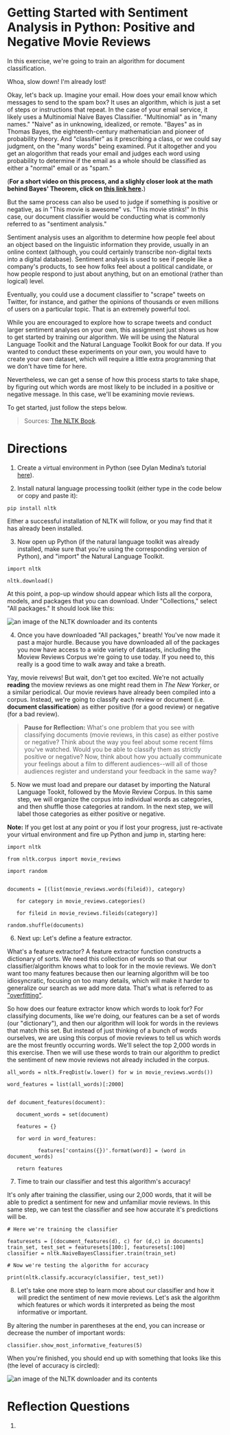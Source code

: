 # Getting Started with Sentiment Analysis in Python: Positive and Negative Movie Reviews

In this exercise, we're going to train an algorithm for document classification. 

Whoa, slow down! I'm already lost! 

Okay, let's back up. Imagine your email. How does your email know which messages to send to the spam box? It uses an algorithm, which is just a set of steps or instructions that repeat. In the case of your email service, it likely uses a Multinomial Naive Bayes Classifier. "Multinomial" as in "many names." "Naive" as in unknowing, idealized, or remote. "Bayes" as in Thomas Bayes, the eighteenth-century mathematician and pioneer of probability theory. And "classifier" as it prescribing a class, or we could say judgment, on the "many words" being examined. Put it altogether and you get an alogorithm that reads your email and judges each word using probability to determine if the email as a whole should be classified as either a "normal" email or as "spam." 

(**For a short video on this process, and a slighly closer look at the math behind Bayes' Theorem, click on [this link here](https://youtu.be/O2L2Uv9pdDA).**)

But the same process can also be used to judge if something is positive or negative, as in "This movie is awesome" vs. "This movie stinks!" In this case, our document classifier would be conducting what is commonly referred to as "sentiment analysis." 

Sentiment analysis uses an algorithm to determine how people feel about an object based on the linguistic information they provide, usually in an online context (although, you could certainly transcribe non-digital texts into a digital database). Sentiment analysis is used to see if people like a company's products, to see how folks feel about a political candidate, or how people respond to just about anything, but on an emotional (rather than logical) level. 

Eventually, you could use a document classifier to "scrape" tweets on Twitter, for instance, and gather the opinions of thousands or even millions of users on a particular topic. That is an extremely powerful tool. 

While you are encouraged to explore how to scrape tweets and conduct larger sentiment analyses on your own, this assignment just shows us how to get started by training our algorithm. We will be using the Natural Language Toolkit and the Natural Language Toolkit Book for our data. If you wanted to conduct these experiments on your own, you would have to create your own dataset, which will require a little extra programming that we don't have time for here. 

Nevertheless, we can get a sense of how this process starts to take shape, by figuring out which words are most likely to be included in a positive or negative message. In this case, we'll be examining movie reviews. 

To get started, just follow the steps below. 


> Sources: [The NLTK Book](http://www.nltk.org/book/ch06.html).

# Directions 	

1. Create a virtual environment in Python (see Dylan Medina’s tutorial [here](https://youtu.be/_fCazmtnUzY)). 

2.	Install natural language processing toolkit (either type in the code below or copy and paste it): 

`pip install nltk`

Either a successful installation of NLTK will follow, or you may find that it has already been installed. 

3. Now open up Python (if the natural language toolkit was already installed, make sure that you're using the corresponding version of Python), and "import" the Natural Language Toolkit. 

`import nltk`


`nltk.download()`

At this point, a pop-up window should appear which lists all the corpora, models, and packages that you can download. Under "Collections," select "All packages." It should look like this: 

![an image of the NLTK downloader and its contents](nltk_downloader.png)


4. Once you have downloaded "All packages," breath! You've now made it past a major hurdle. Because you have downloaded all of the packages you now have access to a wide variety of datasets, including the Moview Reviews Corpus we're going to use today. If you need to, this really is a good time to walk away and take a breath. 

Yay, movie reivews! But wait, don't get too excited. We're not actually **reading** the moview reviews as one might read them in *The New Yorker*, or a similar periodical. Our movie reviews have already been compiled into a corpus. Instead, we're going to classify each review or document (i.e. **document classification**) as either positive (for a good review) or negative (for a bad review).

> **Pause for Reflection:** What's one problem that you see with classifying documents (movie reviews, in this case) as either postive or negative? Think about the way you feel about some recent films you've watched. Would you be able to classify them as strictly positive or negative? Now, think about how you actually communicate your feelings about a film to different audiences--will all of those audiences register and understand your feedback in the same way? 

5. Now we must load and prepare our dataset by importing the Natural Language Tookit, followed by the Movie Review Corpus. In this same step, we will organize the corpus into individual words as categories, and then shuffle those categories at random. In the next step, we will label those categories as either positive or negative. 

**Note:** If you get lost at any point or you if lost your progress, just re-activate your virtual environment and fire up Python and jump in, starting here:

    import nltk

    from nltk.corpus import movie_reviews

    import random


    documents = [(list(movie_reviews.words(fileid)), category)

       for category in movie_reviews.categories()
              
       for fileid in movie_reviews.fileids(category)]

    random.shuffle(documents)
       
6. Next up: Let's define a feature extractor. 

What's a feature extractor? A feature extractor function constructs a dictionary of sorts. We need this collection of words so that our classifier/algorithm knows what to look for in the movie reviews. We don't want too many features because then our learning algorithm will be too idiosyncratic, focusing on too many details, which will make it harder to generalize our search as we add more data. That's what is referred to as ["overfitting"](https://elitedatascience.com/overfitting-in-machine-learning). 

So how does our feature extractor know which words to look for? For classifying documents, like we're doing, our features can be a set of words (our "dictionary"), and then our algorithm will look for words in the reviews that match this set. But instead of just thinking of a bunch of words ourselves, we are using this corpus of movie reviews to tell us which words are the most freuntly occurring words. We'll select the top 2,000 words in this exercise. Then we will use these words to train our algorithm to predict the sentiment of new movie reviews not already included in the corpus. 

    all_words = nltk.FreqDist(w.lower() for w in movie_reviews.words())
       
    word_features = list(all_words)[:2000]

       
    def document_features(document):
              
       document_words = set(document)
              
       features = {}
              
       for word in word_features:
              
              features['contains({})'.format(word)] = (word in document_words)
              
       return features

7. Time to train our classifier and test this algorithm's accuracy! 

It's only after training the classifier, using our 2,000 words, that it will be able to predict a sentiment for new and unfamiliar movie reviews. In this same step, we can test the classifier and see how accurate it's predictions will be. 

    # Here we're training the classifier
    
    featuresets = [(document_features(d), c) for (d,c) in documents]
    train_set, test_set = featuresets[100:], featuresets[:100]
    classifier = nltk.NaiveBayesClassifier.train(train_set)
    
    # Now we're testing the algorithm for accuracy
    
    print(nltk.classify.accuracy(classifier, test_set))
    
8. Let's take one more step to learn more about our classifier and how it will predict the sentiment of new movie reviews. Let's ask the algorithm which features or which words it interpreted as being the most informative or important. 

By altering the number in parentheses at the end, you can increase or decrease the number of important words: 

`classifier.show_most_informative_features(5)`

When you're finished, you should end up with something that looks like this (the level of accuracy is circled):

![an image of the NLTK downloader and its contents](most_important_features.png)

# Reflection Questions

1. 

